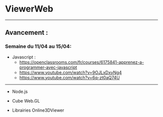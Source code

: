 # ViewerWeb

---

## Avancement :

### Semaine du 11/04 au 15/04:

- Javascript :
  - https://openclassrooms.com/fr/courses/6175841-apprenez-a-programmer-avec-javascript
  - https://www.youtube.com/watch?v=9OJLxDxyNg4
  - https://www.youtube.com/watch?v=6q-zt0aQ74U

---

- Node.js

- Cube Web.GL

- Librairies Online3DViewer
